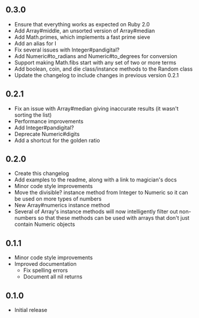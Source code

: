 ## 0.3.0
- Ensure that everything works as expected on Ruby 2.0
- Add Array#middle, an unsorted version of Array#median
- Add Math.primes, which implements a fast prime sieve
- Add an alias for I
- Fix several issues with Integer#pandigital?
- Add Numeric#to_radians and Numeric#to_degrees for conversion
- Support making Math.fibs start with any set of two or more terms
- Add boolean, coin, and die class/instance methods to the Random class
- Update the changelog to include changes in previous version 0.2.1

## 0.2.1
- Fix an issue with Array#median giving inaccurate results (it wasn't sorting
  the list)
- Performance improvements
- Add Integer#pandigital?
- Deprecate Numeric#digits
- Add a shortcut for the golden ratio

## 0.2.0
- Create this changelog
- Add examples to the readme, along with a link to magician's docs
- Minor code style improvements
- Move the divisible? instance method from Integer to Numeric so it can be used
  on more types of numbers
- New Array#numerics instance method
- Several of Array's instance methods will now intelligently filter out
  non-numbers so that these methods can be used with arrays that don't just
  contain Numeric objects

## 0.1.1
- Minor code style improvements
- Improved documentation
  - Fix spelling errors
  - Document all nil returns

## 0.1.0
- Initial release
